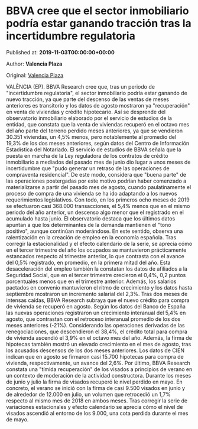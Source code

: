 
# BBVA cree que el sector inmobiliario podría estar ganando tracción tras la incertidumbre regulatoria

Published at: **2019-11-03T00:00:00+00:00**

Author: **Valencia Plaza**

Original: [Valencia Plaza](https://valenciaplaza.com/bbva-cree-que-el-sector-inmobiliario-podria-estar-ganando-traccion-tras-la-incertidumbre-regulatoria)

VALÈNCIA (EP). BBVA Research cree que, tras un periodo de "incertidumbre regulatoria", el sector inmobiliario podría estar ganando de nuevo tracción, ya que parte del descenso de las ventas de meses anteriores es transitorio y los datos de agosto mostraron ya "recuperación" en venta de viviendas y crédito hipotecario.
Así se desprende del observatorio inmobiliario elaborado por el servicio de estudios de la entidad, que constata que la venta de viviendas recuperó en el octavo mes del año parte del terreno perdido meses anteriores, ya que se vendieron 30.351 viviendas, un 4,5% menos, pero notablemente al promedio del 19,3% de los dos meses anteriores, según datos del Centro de Información Estadística del Notariado.
El servicio de estudios de BBVA señala que la puesta en marcha de la Ley reguladora de los contratos de crédito inmobiliario a mediados del pasado mes de junio dio lugar a unos meses de incertidumbre que "pudo generar un retraso de las operaciones de compraventa residencial".
De este modo, considera que "buena parte" de las operaciones postergadas por este motivo podrían haber comenzado a materializarse a partir del pasado mes de agosto, cuando paulatinamente el proceso de compra de una vivienda se ha ido adaptando a los nuevos requerimientos legislativos.
Con todo, en los primeros ocho meses de 2019 se efectuaron casi 368.000 transacciones, el 5,4% menos que en el mismo periodo del año anterior, un descenso algo menor que el registrado en el acumulado hasta junio.
El observatorio destaca que los últimos datos apuntan a que los determinantes de la demanda mantienen el "tono positivo", aunque continúan moderándose. En este sentido, observa una ralentización en la creación de empleo en la economía española.
Tras corregir la estacionalidad y el efecto calendario de la serie, se aprecia cómo en el tercer trimestre del año los ocupados se mantuvieron prácticamente estancados respecto al trimestre anterior, lo que contrasta con el avance del 0,5% registrado, en promedio, en la primera mitad del año.
Esta desaceleración del empleo también la constatan los datos de afiliados a la Seguridad Social, que en el tercer trimestre crecieron el 0,4%, 0,2 puntos porcentuales menos que en el trimestre anterior. Además, los salarios pactados en convenio mantuvieron el ritmo de crecimiento y los datos hasta septiembre mostraron un incremento salarial del 2,3%.
Tras dos meses de intensas caídas, BBVA Research subraya que el nuevo crédito para compra de vivienda se recuperó en agosto. Según los datos del Banco de España las nuevas operaciones registraron un crecimiento interanual del 5,4% en agosto, que contrastan con el retroceso interanual promedio de los dos meses anteriores (-21%).
Considerando las operaciones derivadas de las renegociaciones, que descendieron el 38,4%, el crédito total para compra de vivienda ascendió el 3,9% en el octavo mes del año.
Además, la firma de hipotecas también mostró un elevado crecimiento en el mes de agosto, tras los acusados descensos de los dos meses anteriores. Los datos de CIEN indican que en agosto se firmaron casi 15.700 hipotecas para compra de vivienda, respectivamente, un avance del 2,6%.
Por último, BBVA Research constata una "tímida recuperación" de los visados a principios de verano en un contexto de moderación de la actividad constructora. Durante los meses de junio y julio la firma de visados recuperó le nivel perdido en mayo.
En concreto, el verano se inició con la firma de casi 9.500 visados en junio y de alrededor de 12.000 en julio, un volumen que retrocedió un 1,7% respecto al mismo mes de 2018 en ambos meses. Tras corregir la serie de variaciones estacionales y efecto calendario se aprecia cómo el nivel de visados ascendió al entorno de los 9.000, una cota perdida durante el mes de mayo.
